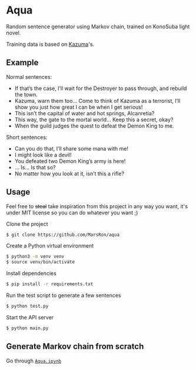 # Aqua

Random sentence generator using Markov chain, trained on KonoSuba light novel.

Training data is based on [Kazuma](https://github.com/MarsRon/kazuma)'s.

## Example

Normal sentences:

- If that’s the case, I’ll wait for the Destroyer to pass through, and rebuild the town.
- Kazuma, warn them too… Come to think of Kazuma as a terrorist, I’ll show you just how great I can be when I get serious!
- This isn’t the capital of water and hot springs, Alcanretia?
- This way, the gate to the mortal world… Keep this a secret, okay?
- When the guild judges the quest to defeat the Demon King to me.

Short sentences:

- Can you do that, I’ll share some mana with me!
- I might look like a devil!
- You defeated two Demon King’s army is here!
- … Is… Is that so?
- No matter how you look at it, isn’t this a rifle?

## Usage

Feel free to ~~steal~~ take inspiration from this project in any way you want, it's under MIT license so you can do whatever you want ;)

Clone the project

```bash
$ git clone https://github.com/MarsRon/aqua
```

Create a Python virtual environment

```bash
$ python3 -m venv venv
$ source venv/bin/activate
```

Install dependencies

```bash
$ pip install -r requirements.txt
```

Run the test script to generate a few sentences

```bash
$ python test.py
```

Start the API server

```bash
$ python main.py
```

## Generate Markov chain from scratch

Go through [`Aqua.ipynb`](./Aqua.ipynb)
